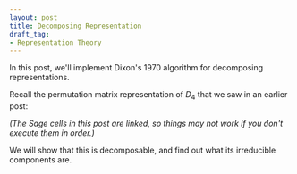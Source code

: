 ```yaml
---
layout: post
title: Decomposing Representation
draft_tag: 
- Representation Theory
---
```


In this post, we'll implement Dixon's 1970 algorithm for decomposing representations.

<!--more-->

Recall the permutation matrix representation of $D_4$ that we saw in an earlier post:

*(The Sage cells in this post are linked, so things may not work if you don't execute them in order.)*

<div class="linked">
  <script type="text/x-sage">
D4 = DihedralGroup(4)

# Defining the permutation representation
def perm(g):
    return g.matrix()
  </script>
</div>

We will show that this is decomposable, and find out what its irreducible components are.

